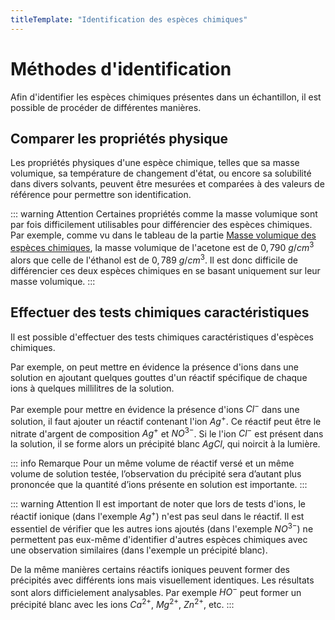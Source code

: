```yaml
---
titleTemplate: "Identification des espèces chimiques"
---
```


# Méthodes d'identification

Afin d'identifier les espèces chimiques présentes dans un échantillon, il est possible de procéder de différentes manières.

## Comparer les propriétés physique

Les propriétés physiques d'une espèce chimique, telles que sa masse volumique, sa température de changement d'état, ou encore sa solubilité dans divers solvants, peuvent être mesurées et comparées à des valeurs de référence pour permettre son identification.

::: warning Attention
Certaines propriétés comme la masse volumique sont par fois difficilement utilisables pour différencier des espèces chimiques. Par exemple, comme vu dans le tableau de la partie [Masse volumique des espèces chimiques](./proprietes.md#la-masse-volumique-et-la-densité), la masse volumique de l'acetone est de $0,790\ g/cm^3$ alors que celle de l'éthanol est de $0,789\ g/cm^3$. Il est donc difficile de différencier ces deux espèces chimiques en se basant uniquement sur leur masse volumique.
:::

## Effectuer des tests chimiques caractéristiques

Il est possible d'effectuer des tests chimiques caractéristiques d'espèces chimiques.

Par exemple, on peut mettre en évidence la présence d'ions dans une solution en ajoutant quelques gouttes d'un réactif spécifique de chaque ions à quelques millilitres de la solution.

Par exemple pour mettre en évidence la présence d'ions $Cl^-$ dans une solution, il faut ajouter un réactif contenant l'ion $Ag^+$. Ce réactif peut être le nitrate d'argent de composition $Ag^+$ et $NO^{3-}$. Si le l'ion $Cl^-$ est présent dans la solution, il se forme alors un précipité blanc $AgCl$, qui noircit à la lumière.

::: info Remarque
Pour un même volume de réactif versé et un même volume de solution testée, l’observation du précipité sera d’autant plus prononcée que la quantité d’ions présente en solution est importante.
:::

::: warning Attention
Il est important de noter que lors de tests d'ions, le réactif ionique (dans l'exemple $Ag^+$) n'est pas seul dans le réactif. Il est essentiel de vérifier que les autres ions ajoutés (dans l'exemple $NO^{3-}$) ne permettent pas eux-même d'identifier d'autres espèces chimiques avec une observation similaires (dans l'exemple un précipité blanc).

De la même manières certains réactifs ioniques peuvent former des précipités avec différents ions mais visuellement identiques. Les résultats sont alors difficielement analysables. Par exemple $HO^-$ peut former un précipité blanc avec les ions $Ca^{2+}$, $Mg^{2+}$, $Zn^{2+}$, etc.
:::
